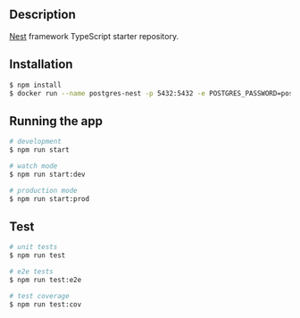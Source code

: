 ## Description

[Nest](https://github.com/nestjs/nest) framework TypeScript starter repository.

## Installation

```bash
$ npm install
$ docker run --name postgres-nest -p 5432:5432 -e POSTGRES_PASSWORD=postgres -d postgres
```

## Running the app

```bash
# development
$ npm run start

# watch mode
$ npm run start:dev

# production mode
$ npm run start:prod
```

## Test

```bash
# unit tests
$ npm run test

# e2e tests
$ npm run test:e2e

# test coverage
$ npm run test:cov
```
